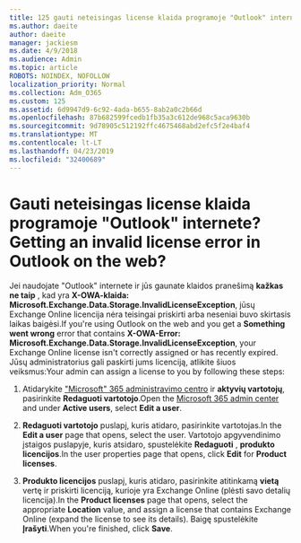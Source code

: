 ```yaml
---
title: 125 gauti neteisingas license klaida programoje "Outlook" internete?
ms.author: daeite
author: daeite
manager: jackiesm
ms.date: 4/9/2018
ms.audience: Admin
ms.topic: article
ROBOTS: NOINDEX, NOFOLLOW
localization_priority: Normal
ms.collection: Adm_O365
ms.custom: 125
ms.assetid: 6d9947d9-6c92-4ada-b655-8ab2a0c2b66d
ms.openlocfilehash: 87b682599fcedb1fb35a3c612de968c5aca9630b
ms.sourcegitcommit: 9d78905c512192ffc4675468abd2efc5f2e4baf4
ms.translationtype: MT
ms.contentlocale: lt-LT
ms.lasthandoff: 04/23/2019
ms.locfileid: "32400689"
---
```

# <a name="getting-an-invalid-license-error-in-outlook-on-the-web"></a><span data-ttu-id="38f34-102">Gauti neteisingas license klaida programoje "Outlook" internete?</span><span class="sxs-lookup"><span data-stu-id="38f34-102">Getting an invalid license error in Outlook on the web?</span></span>

<span data-ttu-id="38f34-103">Jei naudojate "Outlook" internete ir jūs gaunate klaidos pranešimą **kažkas ne taip** , kad yra **X-OWA-klaida: Microsoft.Exchange.Data.Storage.InvalidLicenseException**, jūsų Exchange Online licencija nėra teisingai priskirti arba neseniai buvo skirtasis laikas baigėsi.</span><span class="sxs-lookup"><span data-stu-id="38f34-103">If you're using Outlook on the web and you get a **Something went wrong** error that contains **X-OWA-Error: Microsoft.Exchange.Data.Storage.InvalidLicenseException**, your Exchange Online license isn't correctly assigned or has recently expired.</span></span> <span data-ttu-id="38f34-104">Jūsų administratorius gali paskirti jums licenciją, atlikite šiuos veiksmus:</span><span class="sxs-lookup"><span data-stu-id="38f34-104">Your admin can assign a license to you by following these steps:</span></span>
  
1. <span data-ttu-id="38f34-105">Atidarykite ["Microsoft" 365 administravimo centro](https://portal.office.com/adminportal/home#/homepage) ir **aktyvių vartotojų**, pasirinkite **Redaguoti vartotojo**.</span><span class="sxs-lookup"><span data-stu-id="38f34-105">Open the [Microsoft 365 admin center](https://portal.office.com/adminportal/home#/homepage) and under **Active users**, select **Edit a user**.</span></span>
    
2. <span data-ttu-id="38f34-106">**Redaguoti vartotojo** puslapį, kuris atidaro, pasirinkite vartotojas.</span><span class="sxs-lookup"><span data-stu-id="38f34-106">In the **Edit a user** page that opens, select the user.</span></span> <span data-ttu-id="38f34-107">Vartotojo apgyvendinimo įstaigos puslapyje, kuris atsidaro, spustelėkite **Redaguoti** , **produkto licencijos**.</span><span class="sxs-lookup"><span data-stu-id="38f34-107">In the user properties page that opens, click **Edit** for **Product licenses**.</span></span>
    
3. <span data-ttu-id="38f34-108">**Produkto licencijos** puslapį, kuris atidaro, pasirinkite atitinkamą **vietą** vertę ir priskirti licenciją, kurioje yra Exchange Online (plėsti savo detalių licencija).</span><span class="sxs-lookup"><span data-stu-id="38f34-108">In the **Product licenses** page that opens, select the appropriate **Location** value, and assign a license that contains Exchange Online (expand the license to see its details).</span></span> <span data-ttu-id="38f34-109">Baigę spustelėkite **Įrašyti**.</span><span class="sxs-lookup"><span data-stu-id="38f34-109">When you're finished, click **Save**.</span></span>
    


